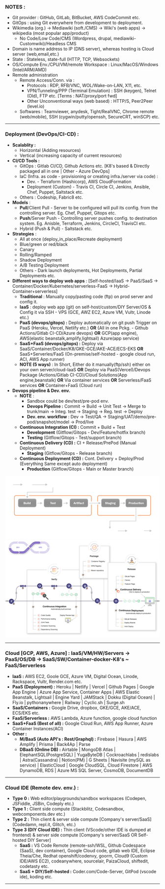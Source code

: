 ### NOTES : 
 - Git provider : GitHub, GitLab, BitBucket, AWS CodeCommit etc.
 - GitOps : using Git everywhere from development to deployment. 
 - Wikimedia (org.) -> Mediawiki (soft./CMS) -> Wiki's (web apps) -> wikipedia (most popular app/product)
	 - No Code/Low Code/CMS (Wordpress, drupal, mediawiki-Customwiki)/Headless CMS
 - Domain is name address to IP (DNS server), whereas hosting is Cloud server (web,email,etc.)
 - State : Stateless, state-full (HTTP, TCP, Websockets)
 - OS/Compute Env./CPU/VM/remote Workspace : Linux/MacOS/Windows (Intel/ARM/AMD)
 - Remote administration
	 - Remote Access/Conn. via :
		 - Protocols : RDP, RFB/VNC, WOL/Wake-on-LAN, X11, etc.
		 - VPN/Tunneling/PPP (Terminal Emulation) : SSH (keygen), Telnet (Old), FTP etc. [Terms : NAT/proxy/port fwd]
		 - Other Unconventional ways (web based) : HTTP/S, Peer2Peer (level.io)
	 - Softwares : Teamviewer, anydesk, Tight/RealVNC, Chrome remote (web/mobile), SSH (cygwin/putty/openssh, SecureCRT, winSCP) etc.
 
 ---
 ### Deployment (DevOps/CI-CD) : 
  - **Scalablity :** 
	  - Horizontal (Adding resources)
	  - Vertical (increasing capacity of current resources)
  - **CI/CD Tools :** 
	  - GitOps : Gitlab CI/CD, Github Actions etc. [K8's based & Directly packaged all in one | Other - Azure DevOps]
	  - IaC (Infra. as code - provisioning or creating infra./server via code) : 
		  - Dev. - Terraform (Hashicorp), AWS CloudFormation
		  - Deployment (Custom) - Travis CI, Circle CI, Jenkins, Ansible, Chef, Puppet, Saltstack etc.
	  - Others : Codeship, Fabric8 etc.
  - **Models** : 
	  - **Pull**/Client Pull -  Server to be configured will pull its config. from the controlling server. Eg. Chef, Puppet, Gitops etc.
	  - **Push**/Server Push - Controlling server pushes config. to destination system. Eg. Anisble, Terraform, Jenkins, CircleCI, TravisCI etc.
	  - Hybrid (Push & Pull) - Saltstack etc.
  - **Strategies** : 
	  - All at once (deploy_in_place/Recreate deployment)
	  - Blue/green or red/black
	  - Canary
	  - Rolling/Ramped
	  - Shadow Deployment
	  - A/B Testing Deployment
	  - Others - Dark launch deployments, Hot Deployments, Partial Deployments etc.
  - **Different ways to deploy web apps** : [Self-hosted/IaaS -> PaaS/SaaS -> Container/Docker/Kubernetes/serverless-FaaS -> Hybrid-Container+serverless]
	  - **Traditional** : Manually copy/pasting code (ftp) on prod server and config it.
	  - **IaaS** : deploy web app (git) on self-host/custom/DIY Server/OS & Config it via SSH - VPS (GCE, AWZ EC2, Azure VM, Vultr, Linode etc.)
	  - **PaaS (devops/gitops) :** Deploy automatically on git push Trigger on PaaS (Heroku, Vercel, Netlify etc.) **OR** {All in one Pckg. - Github Actions/Gitlab CI-CD/Azure devops} **OR** GCP(app engine), AWS(elastic beanstalk,amplify,lightsail) Azure(app service)
	  - **SaaS+FaaS (devops/gitops) :** Deploy via SaaS/Container/Docker/K8/GKE-GCE/AKE-ACE/ECS-EKS **OR** SaaS+Serverles/FaaS (On-premise/self-hosted - google cloud run, ACI, AWS App runner)
	  - **NOTE (5 ways)** : In Short, Either do it manually(ftp/ssh) either on your own server/cloud-IaaS **OR** Deploy via PaaS(Vercel)/Devops Package (Actions/Gitlab CI-CD)/Cloud Solutions(App engine,beanstalk) **OR** Via container services **OR** Serverless/FaaS services **OR** Container+FaaS (Cloud run)
  - **Devops pipeline & Dev. env.**
	  - **NOTE** : 
		  - Sandbox could be dev/test/pre-pod env.
		  - **Devops Pipeline :** Commit -> Build -> Unit Test -> Merge to trunk/main -> Integ. test -> Staging -> Reg. test -> Deploy
		  - **Dev. env. workflow** : Dev -> Test/QA -> Staging/UAT/demo/pre-pod/snapshot/model -> Prod/live
	  - **Continuous Integration (CI) :** Commit + Build + Test
		  - **Development** (Gitflow/Gitops - Dev/Feature/hotfix branch)
		  - **Testing** (Gitflow/Gitops - Test/support branch)
	  - **Continuous Delivery (CD) :** CI + Release/PrePod (Manual Deployment)
		  - **Staging** (Gitflow/Gitops - Release branch)
	  - **Continuous Deployment (CD) :** Cont. Delivery + Deploy/Prod (Everything Same except auto deployment)
		  - **Production** (Gitflow/Gitops - Main or Master branch)

![Github-Actions](img/Github%20Actions%20CI%20CD%20Devops.png)
![Gitlab-CI-CD](img/gitlab%20CI%20CD%20Devops%20pipeline%20workflow.png)

---

### Cloud [GCP, AWS, Azure] : IaaS/VM/HW/Servers -> PaaS/OS/DB -> SaaS/SW/Container-docker-K8's ~ FaaS/Serverless
- **IaaS :** AWS EC2, Goole GCE, Azure VM, Digital Ocean, Linode, Rackspace, Vultr, Render.com etc.
- **PaaS (Deployment) :** Heroku | Netlify | Vercel | Github Pages | Google App Engine | Azure App Service, Container Apps | AWS Elastic Beanstalk, Lightsail | Engine Yard | JAMStack | Dokku (Digital Ocean) | Fly.io | pythonanywhere | Railway | Cyclic.sh | Surge.sh
- **SaaS/Containers :** Google Drive, dropbox, GKE/GCE, AKE/ACE, ECS/EKS etc.
- **FaaS/Serverless :** AWS Lambda, Azure function, google cloud function
- **SaaS+FaaS (Best of all) :** Google Cloud Run, AWS App Runner, Azure Container Instances(ACI)
- **Other :** 
	- **M/BaaS (Auto API's : Rest/Graphql) :** Firebase | Hasura | AWS Amplify | Prisma | Back4Ap | Parse
	- **DBaaS (Online DB) :** Airtable | MongoDB Atlas | ElephantSQL(PostgreSQL) | YugaByteDB | Cockroachlabs | redislabs | Astra(Cassandra) | Notion(PM) | G Sheets | Navisite (mySQL as service) | ElasticCloud | Google CloudSQL, Cloud Firestore | AWS DynamoDB, RDS | Azure MS SQL Server, CosmoDB, DocumentDB

---

### Cloud IDE (Remote dev. env.)  :
- **Type 0 :** Web editor/playgrounds/sandbox workspaces (Codepen, JSFiddle, JSBin, Codeply etc.)
- **Type 1 :** Client side compute (Stackblitz, Codesandbox, webcomponents.dev etc.)
- **Type 2 :** Thin client & server side compute [Company's server/SaaS] (Codedamn, repl.it, Glitch, etc.)
- **Type 3 (DIY Cloud IDE) :** Thin client (VScode/other IDE is dumped at frontend) & server side compute [Company's server/SaaS OR Self-hosted DIY Server]
	- **SaaS :** VS Code Remote (remote-ssh/WSL, Github Codespace (SaaS), dev container), Google Cloud code, gitlab web IDE, Eclipse Theia/Che, Redhat openshift/codenvy, goorm, Cloud9 (Custom IDE/AWS EC2), codeanywhere, sourcelair, PaizaCloud, shiftedit, codetasty etc.
	- **SaaS + DIY/Self-hosted :** Coder.com/Code-Server, GitPod (vscode ide), koding etc.

---

